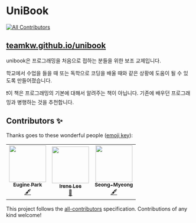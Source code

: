 # UniBook
<!-- ALL-CONTRIBUTORS-BADGE:START - Do not remove or modify this section -->
[![All Contributors](https://img.shields.io/badge/all_contributors-3-orange.svg?style=flat-square)](#contributors-)
<!-- ALL-CONTRIBUTORS-BADGE:END -->

## [teamkw.github.io/unibook](https://teamkw.github.io/unibook)

unibook은 프로그래밍을 처음으로 접하는 분들을 위한 보조 교제입니다.

학교에서 수업을 들을 때 또는 독학으로 코딩을 배울 때와 같은 상황에 도움이 될 수 있도록 만들어졌습니다.

❗️이 책은 프로그래밍의 기본에 대해서 알려주는 책이 아닙니다. 기존에 배우던 프로그래밍과 병행하는 것을 추천합니다.

## Contributors ✨

Thanks goes to these wonderful people ([emoji key](https://allcontributors.org/docs/en/emoji-key)):

<!-- ALL-CONTRIBUTORS-LIST:START - Do not remove or modify this section -->
<!-- prettier-ignore-start -->
<!-- markdownlint-disable -->
<table>
  <tr>
    <td align="center"><a href="https://github.com/pkeugine"><img src="https://avatars0.githubusercontent.com/u/48251668?v=4" width="100px;" alt=""/><br /><sub><b>Eugine Park</b></sub></a><br /><a href="#content-pkeugine" title="Content">🖋</a></td>
    <td align="center"><a href="https://github.com/ooketmon"><img src="https://avatars1.githubusercontent.com/u/49191920?v=4" width="100px;" alt=""/><br /><sub><b>Irene Lee </b></sub></a><br /><a href="#ideas-ooketmon" title="Ideas, Planning, & Feedback">🤔</a></td>
    <td align="center"><a href="https://github.com/Seong-Myeong"><img src="https://avatars0.githubusercontent.com/u/57748493?v=4" width="100px;" alt=""/><br /><sub><b>Seong-Myeong</b></sub></a><br /><a href="#content-Seong-Myeong" title="Content">🖋</a></td>
  </tr>
</table>

<!-- markdownlint-enable -->
<!-- prettier-ignore-end -->
<!-- ALL-CONTRIBUTORS-LIST:END -->

This project follows the [all-contributors](https://github.com/all-contributors/all-contributors) specification. Contributions of any kind welcome!
